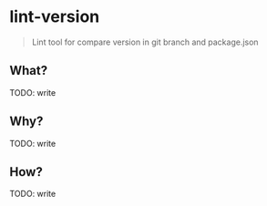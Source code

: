 # lint-version

> Lint tool for compare version in git branch and package.json

## What?

TODO: write

## Why?

TODO: write

## How?

TODO: write
